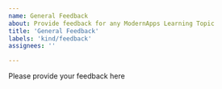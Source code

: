 ```yaml
---
name: General Feedback
about: Provide feedback for any ModernApps Learning Topic
title: 'General Feedback'
labels: 'kind/feedback'
assignees: ''

---
```

Please provide your feedback here
